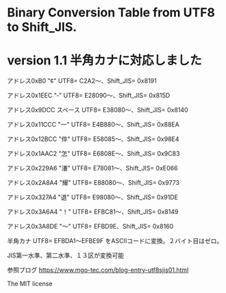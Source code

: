 # Binary Conversion Table from UTF8 to Shift_JIS.
# version 1.1 半角カナに対応しました
アドレス0xB0 "¢" UTF8= C2A2～、Shift_JIS= 0x8191

アドレス0x1EEC "‐" UTF8= E28090～、Shift_JIS= 0x815D

アドレス0x9DCC スペース UTF8= E38080～、Shift_JIS= 0x8140

アドレス0x11CCC "一" UTF8= E4B880～、Shift_JIS= 0x88EA

アドレス0x12BCC "倅" UTF8= E58085～、Shift_JIS= 0x98E4

アドレス0x1AAC2 "怎" UTF8= E6808E～、Shift_JIS= 0x9C83

アドレス0x229A6 "瀁" UTF8= E78081～、Shift_JIS= 0xE066

アドレス0x2A8A4 "耀" UTF8= E88080～、Shift_JIS= 0x9773

アドレス0x327A4 "退" UTF8= E98080～、Shift_JIS= 0x91DE

アドレス0x3A6A4 "！" UTF8= EFBC81～、Shift_JIS= 0x8149

アドレス0x3A8DE "～" UTF8= EFBD9E、Shift_JIS= 0x8160

半角カナ UTF8= EFBDA1～EFBE9F をASCIIコードに変換。２バイト目はゼロ。


JIS第一水準、第二水準、１３区が変換可能

参照ブログ https://www.mgo-tec.com/blog-entry-utf8sjis01.html

The MIT license